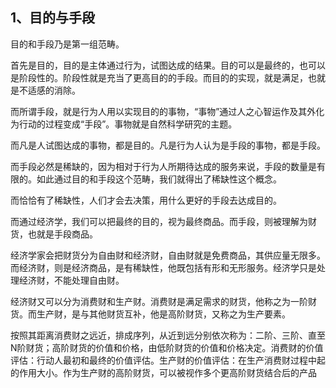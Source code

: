 <h2>1、目的与手段</h2><p data-pid="ppwRq-cU">目的和手段乃是第一组范畴。</p><p data-pid="XNg8uzpn">首先是目的，目的是主体通过行为，试图达成的结果。目的可以是最终的，也可以是阶段性的。阶段性就是充当了更高目的的手段。而目的的实现，就是满足，也就是不适感的消除。</p><p data-pid="YUfdVwmD">而所谓手段，就是行为人用以实现目的的事物，“事物”通过人之心智运作及其外化为行动的过程变成“手段”。事物就是自然科学研究的主题。</p><p data-pid="P2avxqFQ">而凡是人试图达成的事物，都是目的。凡是行为人认为是手段的事物，都是手段。</p><p data-pid="fl8EMHuD">而手段必然是稀缺的，因为相对于行为人所期待达成的服务来说，手段的数量是有限的。如此通过目的和手段这个范畴，我们就得出了稀缺性这个概念。</p><p data-pid="31QKgm44">而恰恰有了稀缺性，人们才会去决策，用什么更好的手段去达成目的。</p><p data-pid="D4FlnmxP">而通过经济学，我们可以把最终的目的，视为最终商品。而手段，则被理解为财货，也就是手段商品。</p><p data-pid="ODEX2ktp">经济学家会把财货分为自由财和经济财，自由财就是免费商品，其供应量无限多。而经济财，则是经济商品，是有稀缺性，他既包括有形和无形服务。经济学只是处理经济财，不能处理自由财。</p><p data-pid="fhNjYQny">经济财又可以分为消费财和生产财。消费财是满足需求的财货，他称之为一阶财货。而生产财，是与其他财货互补，他是高阶财货，又称之为生产要素。</p><p data-pid="Rpg4S8Zh">按照其距离消费财之远近，排成序列，从近到远分别依次称为：二阶、三阶、直至N阶财货；高阶财货的价值和价格，由低阶财货的价值和价格决定。消费财的价值评估：行动人最初和最终的价值评估。生产财的价值评估：在生产消费财过程中起的作用大小。作为生产财的高阶财货，可以被视作多个更高阶财货结合后的产品</p><p></p><p></p><p></p><p></p><p></p><p></p>